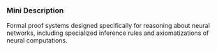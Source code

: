 ### Mini Description

Formal proof systems designed specifically for reasoning about neural networks, including specialized inference rules and axiomatizations of neural computations.

